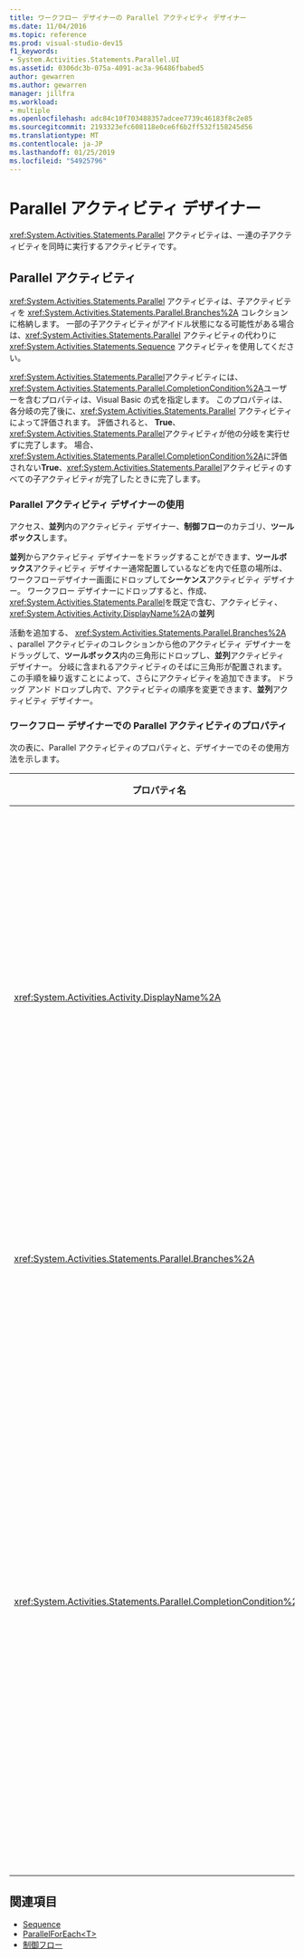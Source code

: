```yaml
---
title: ワークフロー デザイナーの Parallel アクティビティ デザイナー
ms.date: 11/04/2016
ms.topic: reference
ms.prod: visual-studio-dev15
f1_keywords:
- System.Activities.Statements.Parallel.UI
ms.assetid: 0306dc3b-075a-4091-ac3a-96486fbabed5
author: gewarren
ms.author: gewarren
manager: jillfra
ms.workload:
- multiple
ms.openlocfilehash: adc84c10f703488357adcee7739c46183f8c2e85
ms.sourcegitcommit: 2193323efc608118e0ce6f6b2ff532f158245d56
ms.translationtype: MT
ms.contentlocale: ja-JP
ms.lasthandoff: 01/25/2019
ms.locfileid: "54925796"
---
```

# <a name="parallel-activity-designer"></a>Parallel アクティビティ デザイナー

<xref:System.Activities.Statements.Parallel> アクティビティは、一連の子アクティビティを同時に実行するアクティビティです。

## <a name="the-parallel-activity"></a>Parallel アクティビティ

<xref:System.Activities.Statements.Parallel> アクティビティは、子アクティビティを <xref:System.Activities.Statements.Parallel.Branches%2A> コレクションに格納します。 一部の子アクティビティがアイドル状態になる可能性がある場合は、<xref:System.Activities.Statements.Parallel> アクティビティの代わりに <xref:System.Activities.Statements.Sequence> アクティビティを使用してください。

<xref:System.Activities.Statements.Parallel>アクティビティには、<xref:System.Activities.Statements.Parallel.CompletionCondition%2A>ユーザーを含むプロパティは、Visual Basic の式を指定します。 このプロパティは、各分岐の完了後に、<xref:System.Activities.Statements.Parallel> アクティビティによって評価されます。 評価されると、 **True**、<xref:System.Activities.Statements.Parallel>アクティビティが他の分岐を実行せずに完了します。 場合、<xref:System.Activities.Statements.Parallel.CompletionCondition%2A>に評価されない**True**、<xref:System.Activities.Statements.Parallel>アクティビティのすべての子アクティビティが完了したときに完了します。

### <a name="using-the-parallel-activity-designer"></a>Parallel アクティビティ デザイナーの使用

アクセス、**並列**内のアクティビティ デザイナー、**制御フロー**のカテゴリ、**ツールボックス**します。

**並列**からアクティビティ デザイナーをドラッグすることができます、**ツールボックス**アクティビティ デザイナー通常配置しているなどを内で任意の場所は、ワークフローデザイナー画面にドロップして**シーケンス**アクティビティ デザイナー。 ワークフロー デザイナーにドロップすると、作成、<xref:System.Activities.Statements.Parallel>を既定で含む、アクティビティ、<xref:System.Activities.Activity.DisplayName%2A>の**並列**

活動を追加する、 <xref:System.Activities.Statements.Parallel.Branches%2A> 、parallel アクティビティのコレクションから他のアクティビティ デザイナーをドラッグして、**ツールボックス**内の三角形にドロップし、**並列**アクティビティ デザイナー。 分岐に含まれるアクティビティのそばに三角形が配置されます。 この手順を繰り返すことによって、さらにアクティビティを追加できます。 ドラッグ アンド ドロップし内で、アクティビティの順序を変更できます、**並列**アクティビティ デザイナー。

### <a name="parallel-activity-properties-in-the-workflow-designer"></a>ワークフロー デザイナーでの Parallel アクティビティのプロパティ

次の表に、Parallel アクティビティのプロパティと、デザイナーでのその使用方法を示します。

|プロパティ名|必須|使用方法|
|-|--------------|-|
|<xref:System.Activities.Activity.DisplayName%2A>|False|ヘッダーのアクティビティ デザイナーの表示名を指定します。 既定値は**並列**します。 値を必要に応じて編集、**プロパティ**グリッドまたは直接アクティビティ デザイナーのヘッダー。|
|<xref:System.Activities.Statements.Parallel.Branches%2A>|True|実行される子アクティビティのコレクションが格納されます。|
|<xref:System.Activities.Statements.Parallel.CompletionCondition%2A>|False|分岐の完了後に評価されます。 評価されると、 **True**、スケジュールされた保留分岐は取り消されます。 このプロパティが設定されていないかに評価される場合**False**、すべての子アクティビティが完了したときに、アクティビティが完了します。 既定値は**null**します。|

## <a name="see-also"></a>関連項目

- [Sequence](../workflow-designer/sequence-activity-designer.md)
- [ParallelForEach\<T>](../workflow-designer/parallelforeach-t-activity-designer.md)
- [制御フロー](../workflow-designer/control-flow-activity-designers.md)